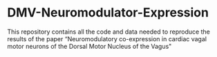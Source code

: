 # DMV-Neuromodulator-Expression
This repository contains all the code and data needed to reproduce the results of the paper “Neuromodulatory co-expression in cardiac vagal motor neurons of the Dorsal Motor Nucleus of the Vagus"
